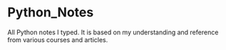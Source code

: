 # Python_Notes
All Python notes I typed. It is based on my understanding and reference from various courses and articles.
